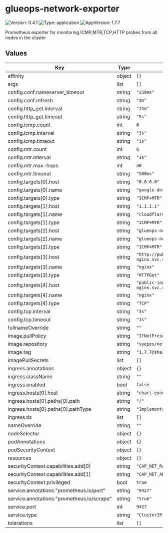 # glueops-network-exporter

![Version: 0.4.1](https://img.shields.io/badge/Version-0.4.1-informational?style=flat-square) ![Type: application](https://img.shields.io/badge/Type-application-informational?style=flat-square) ![AppVersion: 1.7.7](https://img.shields.io/badge/AppVersion-1.7.7-informational?style=flat-square)

Prometheus exporter for monitoring ICMP,MTR,TCP,HTTP probes from all nodes in the cluster

## Values

| Key | Type | Default | Description |
|-----|------|---------|-------------|
| affinity | object | `{}` |  |
| args | list | `[]` |  |
| config.conf.nameserver_timeout | string | `"250ms"` |  |
| config.conf.refresh | string | `"2m"` |  |
| config.http_get.interval | string | `"15m"` |  |
| config.http_get.timeout | string | `"5s"` |  |
| config.icmp.count | int | `6` |  |
| config.icmp.interval | string | `"3s"` |  |
| config.icmp.timeout | string | `"1s"` |  |
| config.mtr.count | int | `6` |  |
| config.mtr.interval | string | `"3s"` |  |
| config.mtr.max-hops | int | `30` |  |
| config.mtr.timeout | string | `"500ms"` |  |
| config.targets[0].host | string | `"8.8.8.8"` |  |
| config.targets[0].name | string | `"google-dns"` |  |
| config.targets[0].type | string | `"ICMP+MTR"` |  |
| config.targets[1].host | string | `"1.1.1.1"` |  |
| config.targets[1].name | string | `"cloudflare-dns"` |  |
| config.targets[1].type | string | `"ICMP+MTR"` |  |
| config.targets[2].host | string | `"glueops-network-exporter.glueops-core-network-exporter.svc.cluster.local"` |  |
| config.targets[2].name | string | `"glueops-network-exporter"` |  |
| config.targets[2].type | string | `"ICMP+MTR"` |  |
| config.targets[3].host | string | `"http://public-ingress-nginx-controller.glueops-core-public-ingress-nginx.svc.cluster.local"` |  |
| config.targets[3].name | string | `"nginx"` |  |
| config.targets[3].type | string | `"HTTPGet"` |  |
| config.targets[4].host | string | `"public-ingress-nginx-controller.glueops-core-public-ingress-nginx.svc.cluster.local:80"` |  |
| config.targets[4].name | string | `"nginx"` |  |
| config.targets[4].type | string | `"TCP"` |  |
| config.tcp.interval | string | `"3s"` |  |
| config.tcp.timeout | string | `"1s"` |  |
| fullnameOverride | string | `""` |  |
| image.pullPolicy | string | `"IfNotPresent"` |  |
| image.repository | string | `"syepes/network_exporter"` |  |
| image.tag | string | `"1.7.7@sha256:e7a4c071acf615d460be7e1d3869777837a40ddaa017eef54a3334147de8c4cc"` |  |
| imagePullSecrets | list | `[]` |  |
| ingress.annotations | object | `{}` |  |
| ingress.className | string | `""` |  |
| ingress.enabled | bool | `false` |  |
| ingress.hosts[0].host | string | `"chart-example.local"` |  |
| ingress.hosts[0].paths[0].path | string | `"/"` |  |
| ingress.hosts[0].paths[0].pathType | string | `"ImplementationSpecific"` |  |
| ingress.tls | list | `[]` |  |
| nameOverride | string | `""` |  |
| nodeSelector | object | `{}` |  |
| podAnnotations | object | `{}` |  |
| podSecurityContext | object | `{}` |  |
| resources | object | `{}` |  |
| securityContext.capabilities.add[0] | string | `"CAP_NET_RAW"` |  |
| securityContext.capabilities.add[1] | string | `"CAP_NET_ADMIN"` |  |
| securityContext.privileged | bool | `true` |  |
| service.annotations."prometheus.io/port" | string | `"9427"` |  |
| service.annotations."prometheus.io/scrape" | string | `"true"` |  |
| service.port | int | `9427` |  |
| service.type | string | `"ClusterIP"` |  |
| tolerations | list | `[]` |  |

